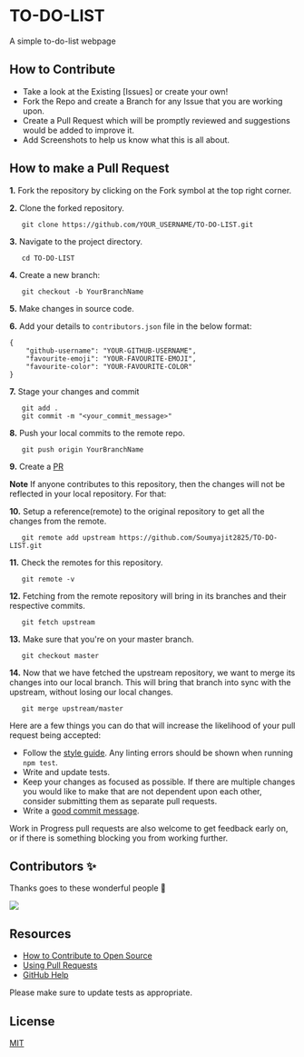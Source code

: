 # TO-DO-LIST
A simple to-do-list webpage

## How to Contribute

- Take a look at the Existing [Issues] or create your own!
- Fork the Repo and create a Branch for any Issue that you are working upon.
- Create a Pull Request which will be promptly reviewed and suggestions would be added to improve it.
- Add Screenshots to help us know what this is all about.

## How to make a Pull Request

**1.** Fork the repository by clicking on the Fork symbol at the top right corner.

**2.** Clone the forked repository.
```
   git clone https://github.com/YOUR_USERNAME/TO-DO-LIST.git
```

**3.** Navigate to the project directory.
```
   cd TO-DO-LIST
```

**4.** Create a new branch:
```
   git checkout -b YourBranchName
```

**5.** Make changes in source code.

**6.** Add your details to `contributors.json` file in the below format:
```
{
    "github-username": "YOUR-GITHUB-USERNAME",
    "favourite-emoji": "YOUR-FAVOURITE-EMOJI",
    "favourite-color": "YOUR-FAVOURITE-COLOR"
}
```

**7.** Stage your changes and commit

```
   git add .
   git commit -m "<your_commit_message>"
```

**8.** Push your local commits to the remote repo.

```
   git push origin YourBranchName
```

**9.** Create a [PR](https://help.github.com/en/github/collaborating-with-issues-and-pull-requests/creating-a-pull-request)

**Note** If anyone contributes to this repository, then the changes will not be reflected in your local repository. For that:

**10.** Setup a reference(remote) to the original repository to get all the changes from the remote.
```
   git remote add upstream https://github.com/Soumyajit2825/TO-DO-LIST.git
```

**11.** Check the remotes for this repository.
```
   git remote -v
```

**12.** Fetching from the remote repository will bring in its branches and their respective commits.
```
   git fetch upstream
```

**13.** Make sure that you're on your master branch.
```
   git checkout master
```

**14.** Now that we have fetched the upstream repository, we want to merge its changes into our local branch. This will bring that branch into sync with the upstream, without losing our local changes.
```
   git merge upstream/master
```

Here are a few things you can do that will increase the likelihood of your pull request being accepted:

- Follow the [style guide](https://gist.github.com/lisawolderiksen/a7b99d94c92c6671181611be1641c733). Any linting errors should be shown when running `npm test`.
- Write and update tests.
- Keep your changes as focused as possible. If there are multiple changes you would like to make that are not dependent upon each other, consider submitting them as separate pull requests.
- Write a [good commit message](http://tbaggery.com/2008/04/19/a-note-about-git-commit-messages.html).

Work in Progress pull requests are also welcome to get feedback early on, or if there is something blocking you from working further.
## Contributors ✨

Thanks goes to these wonderful people 💜
</br>

<a href="https://github.com/Soumyajit2825/TO-DO-LIST/graphs/contributors">
  <img src="https://contrib.rocks/image?repo=Soumyajit2825/TO-DO-LIST" />
</a>

## Resources 

- [How to Contribute to Open Source](https://opensource.guide/how-to-contribute/)
- [Using Pull Requests](https://help.github.com/articles/about-pull-requests/)
- [GitHub Help](https://help.github.com)

Please make sure to update tests as appropriate.

## License
[MIT](https://choosealicense.com/licenses/mit/)
